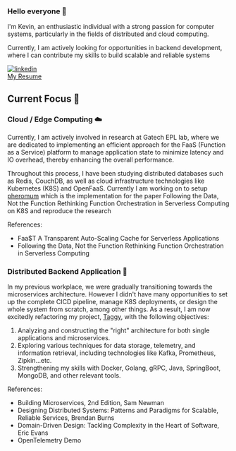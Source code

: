 ### Hello everyone 👋
I'm Kevin, an enthusiastic individual with a strong passion for computer systems, particularly in the fields of distributed and cloud computing.

Currently, I am actively looking for opportunities in backend development, where I can contribute my skills to build scalable and reliable systems  

[![linkedin](https://img.shields.io/badge/LinkedIn-0077B5?style=for-the-badge&logo=linkedin&logoColor=white)](https://www.linkedin.com/in/kevin-zhang-93526bab/)     
[My Resume](https://pse.is/56znqj)

## Current Focus 🚀

### Cloud / Edge Computing  ☁️

Currently, I am actively involved in research at Gatech EPL lab, where we are dedicated to implementing an efficient approach for the FaaS (Function as a Service) platform to manage application state to minimize latency and IO overhead, thereby enhancing the overall performance.

Throughout this process, I have been studying distributed databases such as Redis, CouchDB, as well as cloud infrastructure technologies like Kubernetes (K8S) and OpenFaaS. Currently I am working on to setup [pheromum](https://github.com/KevinZTW/pheromone) which is the implementation for the paper Following the Data, Not the Function Rethinking Function Orchestration in Serverless Computing on K8S and reproduce the research

References:
- Faa$T A Transparent Auto-Scaling Cache for Serverless Applications
- Following the Data, Not the Function Rethinking Function Orchestration in Serverless Computing

### Distributed Backend Application 📐

In my previous workplace, we were gradually transitioning towards the microservices architecture. However I didn't have many opportunities to set up the complete CICD pipeline, manage K8S deployments, or design the whole system from scratch, among other things. As a result, I am now excitedly refactoring my project, [Taggy](https://github.com/KevinZTW/Taggy), with the following objectives:

1. Analyzing and constructing the "right" architecture for both single applications and microservices.
2. Exploring various techniques for data storage, telemetry, and information retrieval, including technologies like Kafka, Prometheus, Zipkin...etc.
3. Strengthening my skills with Docker, Golang, gRPC, Java, SpringBoot, MongoDB, and other relevant tools.

References:
- Building Microservices, 2nd Edition, Sam Newman
- Designing Distributed Systems: Patterns and Paradigms for Scalable, Reliable Services, Brendan Burns
- Domain-Driven Design: Tackling Complexity in the Heart of Software, Eric Evans
- OpenTelemetry Demo



